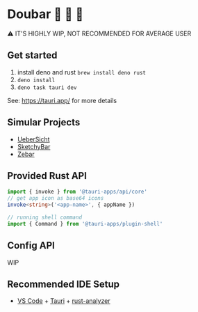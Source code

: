 # Doubar 🚧 🚧 🚧 

⚠️ IT'S HIGHLY WIP, NOT RECOMMENDED FOR AVERAGE USER

## Get started

1. install deno and rust
`brew install deno rust`
2. `deno install`
3. `deno task tauri dev`

See: https://tauri.app/ for more details

## Simular Projects

- [UeberSicht](https://tracesof.net/uebersicht/)
- [SketchyBar](https://github.com/FelixKratz/SketchyBar)
- [Zebar](https://github.com/glzr-io/zebar)

## Provided Rust API

```typescript
import { invoke } from '@tauri-apps/api/core'
// get app icon as base64 icons
invoke<string>('<app-name>', { appName })

// running shell command
import { Command } from '@tauri-apps/plugin-shell'

```

## Config API

WIP

## Recommended IDE Setup

- [VS Code](https://code.visualstudio.com/) + [Tauri](https://marketplace.visualstudio.com/items?itemName=tauri-apps.tauri-vscode) + [rust-analyzer](https://marketplace.visualstudio.com/items?itemName=rust-lang.rust-analyzer)
